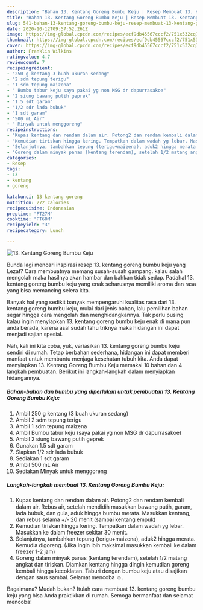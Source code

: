 ```yaml
---
description: "Bahan 13. Kentang Goreng Bumbu Keju | Resep Membuat 13. Kentang Goreng Bumbu Keju Yang Sedap"
title: "Bahan 13. Kentang Goreng Bumbu Keju | Resep Membuat 13. Kentang Goreng Bumbu Keju Yang Sedap"
slug: 541-bahan-13-kentang-goreng-bumbu-keju-resep-membuat-13-kentang-goreng-bumbu-keju-yang-sedap
date: 2020-10-12T09:57:52.261Z
image: https://img-global.cpcdn.com/recipes/ecf9db45567cccf2/751x532cq70/13-kentang-goreng-bumbu-keju-foto-resep-utama.jpg
thumbnail: https://img-global.cpcdn.com/recipes/ecf9db45567cccf2/751x532cq70/13-kentang-goreng-bumbu-keju-foto-resep-utama.jpg
cover: https://img-global.cpcdn.com/recipes/ecf9db45567cccf2/751x532cq70/13-kentang-goreng-bumbu-keju-foto-resep-utama.jpg
author: Franklin Wilkins
ratingvalue: 4.7
reviewcount: 7
recipeingredient:
- "250 g kentang 3 buah ukuran sedang"
- "2 sdm tepung terigu"
- "1 sdm tepung maizena"
- " Bumbu tabur keju saya pakai yg non MSG dr dapurrasakoe"
- "2 siung bawang putih geprek"
- "1.5 sdt garam"
- "1/2 sdr lada bubuk"
- "1 sdt garam"
- "500 mL Air"
- " Minyak untuk menggoreng"
recipeinstructions:
- "Kupas kentang dan rendam dalam air. Potong2 dan rendam kembali dalam air. Rebus air, setelah mendidih masukkan bawang putih, garam, lada bubuk, dan gula, aduk hingga bumbu merata. Masukkan kentang, dan rebus selama +/- 20 menit (sampai kentang empuk)"
- "Kemudian tiriskan hingga kering. Tempatkan dalam wadah yg lebar. Masukkan ke dalam freezer sekitar 30 menit."
- "Selanjutnya, tambahkan tepung (terigu+maizena), aduk2 hingga merata. Kemudia digoreng. (Jika ingin lbih maksimal masukkan kembali ke dalam freezer 1-2 jam)"
- "Goreng dalam minyak panas (kentang terendam), setelah 1/2 matang angkat dan tiriskan. Diamkan kentang hingga dingin kemudian goreng kembali hingga kecoklatan. Taburi dengan bumbu keju atau disajikan dengan saus sambal. Selamat mencoba ☺️."
categories:
- Resep
tags:
- 13
- kentang
- goreng

katakunci: 13 kentang goreng 
nutrition: 272 calories
recipecuisine: Indonesian
preptime: "PT27M"
cooktime: "PT60M"
recipeyield: "3"
recipecategory: Lunch

---
```



![13. Kentang Goreng Bumbu Keju](https://img-global.cpcdn.com/recipes/ecf9db45567cccf2/751x532cq70/13-kentang-goreng-bumbu-keju-foto-resep-utama.jpg)

Bunda lagi mencari inspirasi resep 13. kentang goreng bumbu keju yang Lezat? Cara membuatnya memang susah-susah gampang. kalau salah mengolah maka hasilnya akan hambar dan bahkan tidak sedap. Padahal 13. kentang goreng bumbu keju yang enak seharusnya memiliki aroma dan rasa yang bisa memancing selera kita.



Banyak hal yang sedikit banyak mempengaruhi kualitas rasa dari 13. kentang goreng bumbu keju, mulai dari jenis bahan, lalu pemilihan bahan segar hingga cara mengolah dan menghidangkannya. Tak perlu pusing kalau ingin menyiapkan 13. kentang goreng bumbu keju enak di mana pun anda berada, karena asal sudah tahu triknya maka hidangan ini dapat menjadi sajian spesial.


Nah, kali ini kita coba, yuk, variasikan 13. kentang goreng bumbu keju sendiri di rumah. Tetap berbahan sederhana, hidangan ini dapat memberi manfaat untuk membantu menjaga kesehatan tubuh kita. Anda dapat menyiapkan 13. Kentang Goreng Bumbu Keju memakai 10 bahan dan 4 langkah pembuatan. Berikut ini langkah-langkah dalam menyiapkan hidangannya.

<!--inarticleads1-->

##### Bahan-bahan dan bumbu yang diperlukan untuk pembuatan 13. Kentang Goreng Bumbu Keju:

1. Ambil 250 g kentang (3 buah ukuran sedang)
1. Ambil 2 sdm tepung terigu
1. Ambil 1 sdm tepung maizena
1. Ambil  Bumbu tabur keju (saya pakai yg non MSG dr dapurrasakoe)
1. Ambil 2 siung bawang putih geprek
1. Gunakan 1.5 sdt garam
1. Siapkan 1/2 sdr lada bubuk
1. Sediakan 1 sdt garam
1. Ambil 500 mL Air
1. Sediakan  Minyak untuk menggoreng




<!--inarticleads2-->

##### Langkah-langkah membuat 13. Kentang Goreng Bumbu Keju:

1. Kupas kentang dan rendam dalam air. Potong2 dan rendam kembali dalam air. Rebus air, setelah mendidih masukkan bawang putih, garam, lada bubuk, dan gula, aduk hingga bumbu merata. Masukkan kentang, dan rebus selama +/- 20 menit (sampai kentang empuk)
1. Kemudian tiriskan hingga kering. Tempatkan dalam wadah yg lebar. Masukkan ke dalam freezer sekitar 30 menit.
1. Selanjutnya, tambahkan tepung (terigu+maizena), aduk2 hingga merata. Kemudia digoreng. (Jika ingin lbih maksimal masukkan kembali ke dalam freezer 1-2 jam)
1. Goreng dalam minyak panas (kentang terendam), setelah 1/2 matang angkat dan tiriskan. Diamkan kentang hingga dingin kemudian goreng kembali hingga kecoklatan. Taburi dengan bumbu keju atau disajikan dengan saus sambal. Selamat mencoba ☺️.




Bagaimana? Mudah bukan? Itulah cara membuat 13. kentang goreng bumbu keju yang bisa Anda praktikkan di rumah. Semoga bermanfaat dan selamat mencoba!
